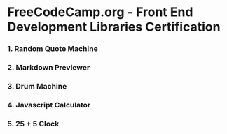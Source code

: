 # FreeCodeCamp.org - Front End Development Libraries Certification

### 1. Random Quote Machine

### 2. Markdown Previewer

### 3. Drum Machine

### 4. Javascript Calculator

### 5. 25 + 5 Clock
